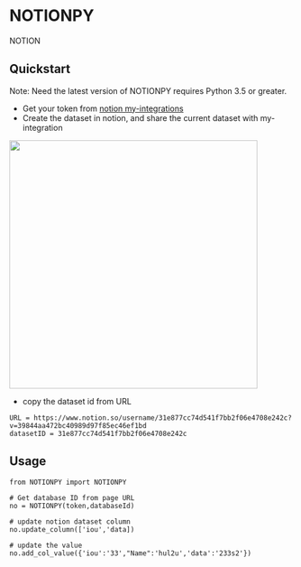 # NOTIONPY
NOTION


## Quickstart
Note:
Need the latest version of NOTIONPY requires Python 3.5 or greater.
- Get your token from [notion my-integrations](https://www.notion.so/my-integrations)
- Create the dataset in notion, and share the current dataset with my-integration 
<img src="https://github.com/wuchangsheng951/NOTIONPY/blob/main/share_example_invite.png" width="440">

- copy the dataset id from URL

```
URL = https://www.notion.so/username/31e877cc74d541f7bb2f06e4708e242c?v=39844aa472bc40989d97f85ec46ef1bd
datasetID = 31e877cc74d541f7bb2f06e4708e242c
```

## Usage

```
from NOTIONPY import NOTIONPY

# Get database ID from page URL
no = NOTIONPY(token,databaseId)

# update notion dataset column
no.update_column(['iou','data])

# update the value
no.add_col_value({'iou':'33',"Name":'hul2u','data':'233s2'})

```
